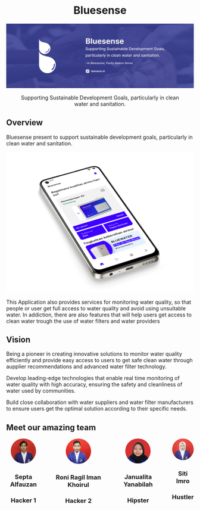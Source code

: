 <center>
<h1>Bluesense</h1>
<img src="https://raw.githubusercontent.com/BlueSense-by-ByteTeam/.github/main/profile/Bluesense%20cover.png" alt="cover">
<p>
Supporting Sustainable Development Goals, particularly in clean water and sanitation.
</p>
</center>

## Overview

Bluesense present to support sustainable development goals, particularly in clean water and sanitation.

![mockup app](https://raw.githubusercontent.com/BlueSense-by-ByteTeam/.github/main/profile/phone.png?raw=true)

This Application also provides services for monitoring water quality, so that people or user get full access to water quality and avoid using unsuitable water.
In addiction, there are also features that will help users get access to clean water trough the use of water filters and water providers

## Vision

Being a pioneer in creating innovative solutions to monitor water quality efficiently and provide easy access to users to get safe clean water through aupplier recommendations and advanced water filter technology.

Develop leading-edge technologies that enable real time monitoring of water quality with high accuracy, ensuring the safety and cleanliness of water used by communities.

Build close collaboration with water suppliers and water filter manufacturers to ensure users get the optimal solution according to their specific needs.

## Meet our amazing team

<div style="display: flex; gap: 32px">
    <center>
        <img src="https://raw.githubusercontent.com/BlueSense-by-ByteTeam/.github/main/profile/septa.png?raw=true" style="border-radius: 100px" width="68" />
        <h3>Septa Alfauzan</h3>
        <h3>Hacker 1</h3>
    </center>
    <center>
    <img src="https://raw.githubusercontent.com/BlueSense-by-ByteTeam/.github/main/profile/roni.png?raw=true" style="border-radius: 100px" width="68" />
        <h3>Roni Ragil Iman Khoirul</h3>
        <h3>Hacker 2</h3>
    </center>
    <center>
    <img src="https://raw.githubusercontent.com/BlueSense-by-ByteTeam/.github/main/profile/lita.png?raw=true" style="border-radius: 100px" width="68" />
        <h3>Janualita Yanabilah</h3>
        <h3>Hipster</h3>
    </center>
    <center>
    <img src="https://raw.githubusercontent.com/BlueSense-by-ByteTeam/.github/main/profile/im.png?raw=true" style="border-radius: 100px" width="68" />
        <h3>Siti Imro</h3>
        <h3>Hustler</h3>
    </center>
</div>
